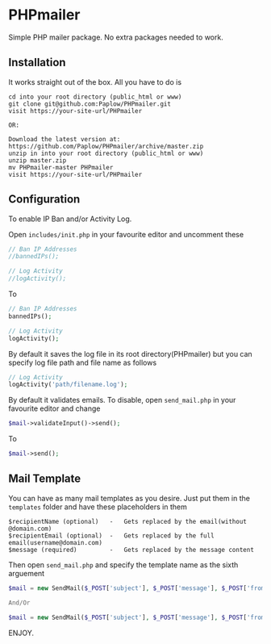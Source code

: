 # PHPmailer
Simple PHP mailer package. No extra packages needed to work.

## Installation
It works straight out of the box. All you have to do is

	cd into your root directory (public_html or www)
	git clone git@github.com:Paplow/PHPmailer.git
	visit https://your-site-url/PHPmailer
    
	OR:

	Download the latest version at: https://github.com/Paplow/PHPmailer/archive/master.zip
	unzip in into your root directory (public_html or www)
	unzip master.zip
	mv PHPmailer-master PHPmailer
	visit https://your-site-url/PHPmailer

## Configuration
To enable IP Ban and/or Activity Log.

Open ``includes/init.php`` in your favourite editor and uncomment these

```php
// Ban IP Addresses
//bannedIPs();

// Log Activity
//logActivity();
```

To

```php
// Ban IP Addresses
bannedIPs();

// Log Activity
logActivity();
```
By default it saves the log file in its root directory(PHPmailer) but you can specify log file path and file name as follows
```php
// Log Activity
logActivity('path/filename.log');
```

By default it validates emails. 
To disable, open ``send_mail.php`` in your favourite editor and change
```php
$mail->validateInput()->send();
```
To
```php
$mail->send();
```
## Mail Template
You can have as many mail templates as you desire.
Just put them in the ``templates`` folder and have these placeholders in them

    $recipientName (optional)   -   Gets replaced by the email(without @domain.com)
    $recipientEmail (optional)  -   Gets replaced by the full email(username@domain.com)
    $message (required)         -   Gets replaced by the message content

Then open ``send_mail.php`` and specify the template name as the sixth arguement
```php
$mail = new SendMail($_POST['subject'], $_POST['message'], $_POST['from'], $_FILES['email_to_list']['tmp_name'], (bool)$_POST['send_to_group'], "template_name.html");

And/Or

$mail = new SendMail($_POST['subject'], $_POST['message'], $_POST['from'], $_POST['to'], (bool)$_POST['send_to_group'], "template_name.html");
```

ENJOY.
